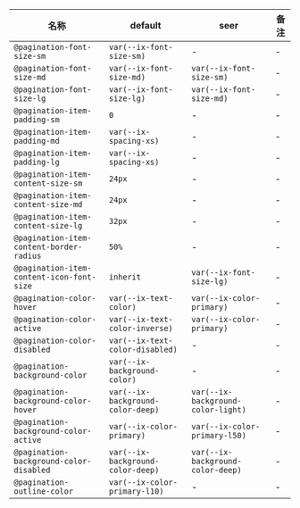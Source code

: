 | 名称 | default | seer | 备注 |
| --- | --- | --- | --- |
| `@pagination-font-size-sm` | `var(--ix-font-size-sm)` | - | - |
| `@pagination-font-size-md` | `var(--ix-font-size-md)` | `var(--ix-font-size-sm)` | - |
| `@pagination-font-size-lg` | `var(--ix-font-size-lg)` | `var(--ix-font-size-md)` | - |
| `@pagination-item-padding-sm` | `0` | - | - |
| `@pagination-item-padding-md` | `var(--ix-spacing-xs)` | - | - |
| `@pagination-item-padding-lg` | `var(--ix-spacing-xs)` | - | - |
| `@pagination-item-content-size-sm` | `24px` | - | - |
| `@pagination-item-content-size-md` | `24px` | - | - |
| `@pagination-item-content-size-lg` | `32px` | - | - |
| `@pagination-item-content-border-radius` | `50%` | - | - |
| `@pagination-item-content-icon-font-size` | `inherit` | `var(--ix-font-size-lg)` | - |
| `@pagination-color-hover` | `var(--ix-text-color)` | `var(--ix-color-primary)` | - |
| `@pagination-color-active` | `var(--ix-text-color-inverse)` | `var(--ix-color-primary)` | - |
| `@pagination-color-disabled` | `var(--ix-text-color-disabled)` | - | - |
| `@pagination-background-color` | `var(--ix-background-color)` | - | - |
| `@pagination-background-color-hover` | `var(--ix-background-color-deep)` | `var(--ix-background-color-light)` | - |
| `@pagination-background-color-active` | `var(--ix-color-primary)` | `var(--ix-color-primary-l50)` | - |
| `@pagination-background-color-disabled` | `var(--ix-background-color-deep)` | `var(--ix-background-color-deep)` | - |
| `@pagination-outline-color` | `var(--ix-color-primary-l10)` | - | - |
